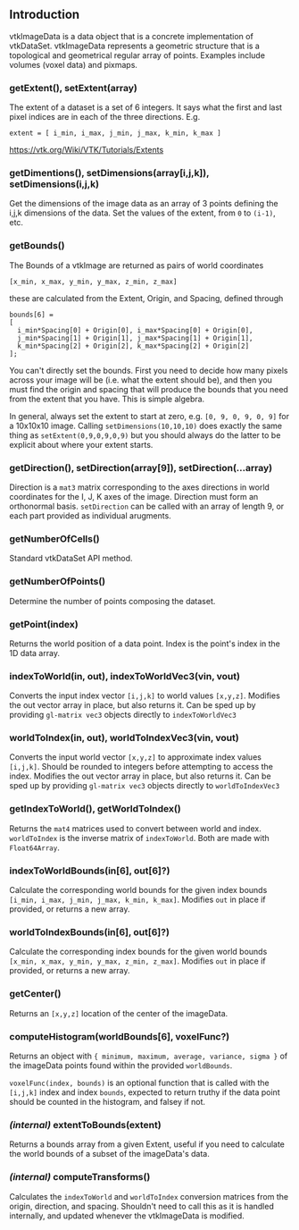 ## Introduction

vtkImageData is a data object that is a concrete implementation of vtkDataSet. vtkImageData represents a geometric structure that is a topological and geometrical regular array of points. Examples include volumes (voxel data) and pixmaps.


### getExtent(), setExtent(array)
The extent of a dataset is a set of 6 integers. It says what the first and last pixel indices are in each of the three directions. E.g.

```JS
extent = [ i_min, i_max, j_min, j_max, k_min, k_max ]
```

https://vtk.org/Wiki/VTK/Tutorials/Extents


### getDimentions(), setDimensions(array[i,j,k]), setDimensions(i,j,k)
Get the dimensions of the image data as an array of 3 points defining the i,j,k dimensions of the data.
Set the values of the extent, from `0` to `(i-1)`, etc.

### getBounds()
The Bounds of a vtkImage are returned as pairs of world coordinates
```JS
[x_min, x_max, y_min, y_max, z_min, z_max]
```
these are calculated from the Extent, Origin, and Spacing, defined through
```JS
bounds[6] =
[
  i_min*Spacing[0] + Origin[0], i_max*Spacing[0] + Origin[0],
  j_min*Spacing[1] + Origin[1], j_max*Spacing[1] + Origin[1],
  k_min*Spacing[2] + Origin[2], k_max*Spacing[2] + Origin[2]
];
 ```
You can't directly set the bounds. First you need to decide how many pixels across your image will be (i.e. what the extent should be), and then you must find the origin and spacing that will produce the bounds that you need from the extent that you have. This is simple algebra.

In general, always set the extent to start at zero, e.g. `[0, 9, 0, 9, 0, 9]` for a 10x10x10 image. Calling `setDimensions(10,10,10)` does exactly the same thing as `setExtent(0,9,0,9,0,9)` but you should always do the latter to be explicit about where your extent starts.

### getDirection(), setDirection(array[9]), setDirection(...array)
Direction is a `mat3` matrix corresponding to the axes directions in world coordinates for the I, J, K axes of the image. Direction must form an orthonormal basis. `setDirection` can be called with an array of length 9, or each part provided as individual arugments.

### getNumberOfCells()
Standard vtkDataSet API method.

### getNumberOfPoints()
Determine the number of points composing the dataset.

### getPoint(index)
Returns the world position of a data point. Index is the point's index in the 1D data array.

### indexToWorld(in, out), indexToWorldVec3(vin, vout)
Converts the input index vector `[i,j,k]` to world values `[x,y,z]`. Modifies the out vector array in place, but also returns it.
Can be sped up by providing `gl-matrix vec3` objects directly to `indexToWorldVec3`

### worldToIndex(in, out), worldToIndexVec3(vin, vout)
Converts the input world vector `[x,y,z]` to approximate index values `[i,j,k]`. Should be rounded to integers before attempting to access the index. Modifies the out vector array in place, but also returns it.
Can be sped up by providing `gl-matrix vec3` objects directly to `worldToIndexVec3`

### getIndexToWorld(), getWorldToIndex()
Returns the `mat4` matrices used to convert between world and index. `worldToIndex` is the inverse matrix of `indexToWorld`. Both are made with `Float64Array`.

### indexToWorldBounds(in[6], out[6]?)
Calculate the corresponding world bounds for the given index bounds `[i_min, i_max, j_min, j_max, k_min, k_max]`. Modifies `out` in place if provided, or returns a new array.

### worldToIndexBounds(in[6], out[6]?)
Calculate the corresponding index bounds for the given world bounds `[x_min, x_max, y_min, y_max, z_min, z_max]`. Modifies `out` in place if provided, or returns a new array.

### getCenter()
Returns an `[x,y,z]` location of the center of the imageData.

### computeHistogram(worldBounds[6], voxelFunc?)
Returns an object with `{ minimum, maximum, average, variance, sigma }` of the imageData points found within the provided `worldBounds`.

`voxelFunc(index, bounds)` is an optional function that is called with the `[i,j,k]` index and index `bounds`, expected to return truthy if the data point should be counted in the histogram, and falsey if not.

### *(internal)* extentToBounds(extent)
Returns a bounds array from a given Extent, useful if you need to calculate the world bounds of a subset of the imageData's data.

### *(internal)* computeTransforms()
Calculates the `indexToWorld` and `worldToIndex` conversion matrices from the origin, direction, and spacing. Shouldn't need to call this as it is handled internally, and updated whenever the vtkImageData is modified.